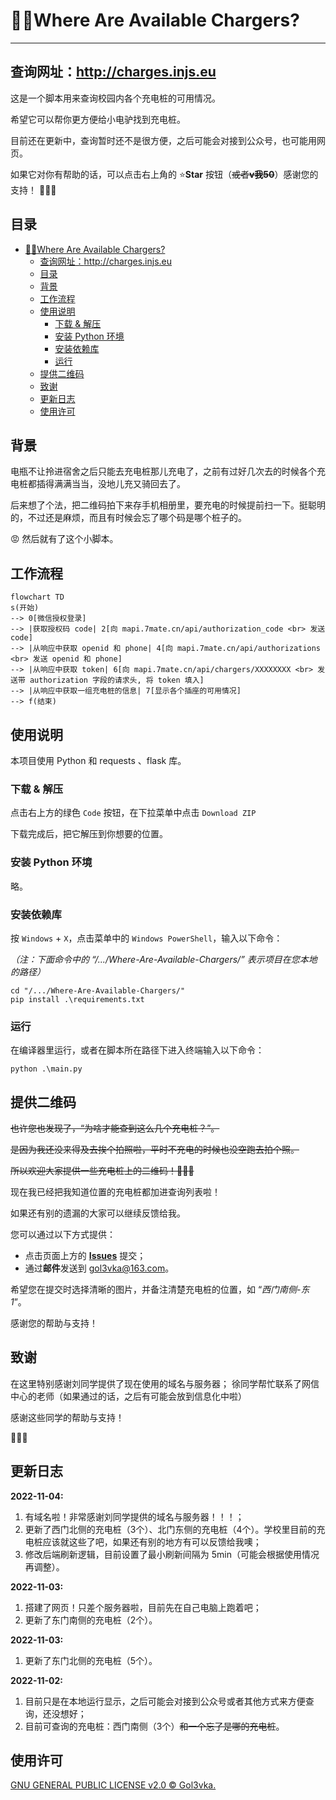 # :electric_plug::rage:Where Are Available Chargers?

---

## 查询网址：<http://charges.injs.eu>

这是一个脚本用来查询校园内各个充电桩的可用情况。

希望它可以帮你更方便给小电驴找到充电桩。

目前还在更新中，查询暂时还不是很方便，之后可能会对接到公众号，也可能用网页。

如果它对你有帮助的话，可以点击右上角的 :star:**Star** 按钮（~~或者**v我50**~~）感谢您的支持！ :tada::tada::tada:

## 目录

- [:electric_plug::rage:Where Are Available Chargers?](#electric_plugragewhere-are-available-chargers)
  - [查询网址：<http://charges.injs.eu>](#查询网址httpchargesinjseu)
  - [目录](#目录)
  - [背景](#背景)
  - [工作流程](#工作流程)
  - [使用说明](#使用说明)
    - [下载 & 解压](#下载--解压)
    - [安装 Python 环境](#安装-python-环境)
    - [安装依赖库](#安装依赖库)
    - [运行](#运行)
  - [提供二维码](#提供二维码)
  - [致谢](#致谢)
  - [更新日志](#更新日志)
  - [使用许可](#使用许可)

## 背景

电瓶不让拎进宿舍之后只能去充电桩那儿充电了，之前有过好几次去的时候各个充电桩都插得满满当当，没地儿充又骑回去了。

后来想了个法，把二维码拍下来存手机相册里，要充电的时候提前扫一下。挺聪明的，不过还是麻烦，而且有时候会忘了哪个码是哪个桩子的。

:rage: 然后就有了这个小脚本。

## 工作流程

```mermaid
flowchart TD
s(开始)
--> 0[微信授权登录]
--> |获取授权码 code| 2[向 mapi.7mate.cn/api/authorization_code <br> 发送 code]
--> |从响应中获取 openid 和 phone| 4[向 mapi.7mate.cn/api/authorizations <br> 发送 openid 和 phone]
--> |从响应中获取 token| 6[向 mapi.7mate.cn/api/chargers/XXXXXXXX <br> 发送带 authorization 字段的请求头, 将 token 填入]
--> |从响应中获取一组充电桩的信息| 7[显示各个插座的可用情况]
--> f(结束)
```

## 使用说明

本项目使用 Python 和 requests 、flask 库。

### 下载 & 解压

点击右上方的绿色 ```Code``` 按钮，在下拉菜单中点击 ```Download ZIP```

下载完成后，把它解压到你想要的位置。

### 安装 Python 环境

略。

### 安装依赖库

按 ```Windows``` + ```X```，点击菜单中的 ```Windows PowerShell```，输入以下命令：

*（注：下面命令中的 “/.../Where-Are-Available-Chargers/” 表示项目在您本地的路径）*

```shell
cd "/.../Where-Are-Available-Chargers/"
pip install .\requirements.txt
```

### 运行

在编译器里运行，或者在脚本所在路径下进入终端输入以下命令：

```shell
python .\main.py
```

## 提供二维码

~~也许您也发现了，“为啥才能查到这么几个充电桩？”。~~

~~是因为我还没来得及去挨个拍照啦，平时不充电的时候也没空跑去拍个照。~~

~~所以欢迎大家提供一些充电桩上的二维码！:tada::tada::tada:~~

现在我已经把我知道位置的充电桩都加进查询列表啦！

如果还有别的遗漏的大家可以继续反馈给我。

您可以通过以下方式提供：

- 点击页面上方的 [**Issues**](https://github.com/Golevka2001/Where-Are-Available-Chargers/issues) 提交；
- 通过**邮件**发送到 gol3vka@163.com。

希望您在提交时选择清晰的图片，并备注清楚充电桩的位置，如 “*西门南侧-东1*”。

感谢您的帮助与支持！

## 致谢

在这里特别感谢刘同学提供了现在使用的域名与服务器；
徐同学帮忙联系了网信中心的老师（如果通过的话，之后有可能会放到信息化中啦）

感谢这些同学的帮助与支持！

:rose::rose::rose:

## 更新日志

**2022-11-04:**

1. 有域名啦！非常感谢刘同学提供的域名与服务器！！！；
2. 更新了西门北侧的充电桩（3个）、北门东侧的充电桩（4个）。学校里目前的充电桩应该就这些了吧，如果还有别的地方有可以反馈给我噢；
3. 修改后端刷新逻辑，目前设置了最小刷新间隔为 5min（可能会根据使用情况再调整）。

**2022-11-03:**

1. 搭建了网页！只差个服务器啦，目前先在自己电脑上跑着吧；
2. 更新了东门南侧的充电桩（2个）。

**2022-11-03:**

1. 更新了东门北侧的充电桩（5个）。

**2022-11-02:**

1. 目前只是在本地运行显示，之后可能会对接到公众号或者其他方式来方便查询，还没想好；
2. 目前可查询的充电桩：西门南侧（3个）~~和一个忘了是哪的充电桩~~。

## 使用许可

[GNU GENERAL PUBLIC LICENSE v2.0 © Gol3vka.](./LICENSE)
